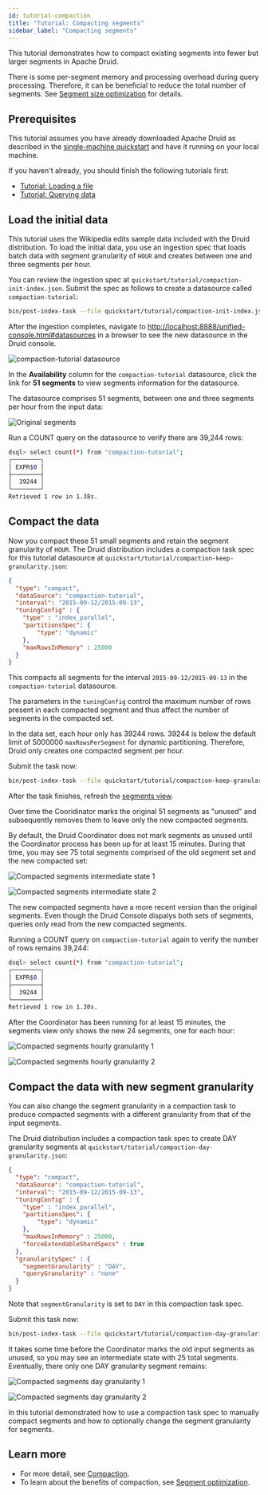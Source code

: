 ```yaml
---
id: tutorial-compaction
title: "Tutorial: Compacting segments"
sidebar_label: "Compacting segments"
---
```


<!--
  ~ Licensed to the Apache Software Foundation (ASF) under one
  ~ or more contributor license agreements.  See the NOTICE file
  ~ distributed with this work for additional information
  ~ regarding copyright ownership.  The ASF licenses this file
  ~ to you under the Apache License, Version 2.0 (the
  ~ "License"); you may not use this file except in compliance
  ~ with the License.  You may obtain a copy of the License at
  ~
  ~   http://www.apache.org/licenses/LICENSE-2.0
  ~
  ~ Unless required by applicable law or agreed to in writing,
  ~ software distributed under the License is distributed on an
  ~ "AS IS" BASIS, WITHOUT WARRANTIES OR CONDITIONS OF ANY
  ~ KIND, either express or implied.  See the License for the
  ~ specific language governing permissions and limitations
  ~ under the License.
  -->


This tutorial demonstrates how to compact existing segments into fewer but larger segments in Apache Druid.

There is some per-segment memory and processing overhead during query processing.
Therefore, it can be beneficial to reduce the total number of segments.
See [Segment size optimization](../operations/segment-optimization.md) for details.

## Prerequisites

This tutorial assumes you have already downloaded Apache Druid as described in
the [single-machine quickstart](index.md) and have it running on your local machine.

If you haven't already, you should finish the following tutorials first:
- [Tutorial: Loading a file](../tutorials/tutorial-batch.md)
- [Tutorial: Querying data](../tutorials/tutorial-query.md)

## Load the initial data

This tutorial uses the Wikipedia edits sample data included with the Druid distribution.
To load the initial data, you use an ingestion spec that loads batch data with segment granularity of `HOUR` and creates between one and three segments per hour.

You can review the ingestion spec at `quickstart/tutorial/compaction-init-index.json`.
Submit the spec as follows to create a datasource called `compaction-tutorial`:

```bash
bin/post-index-task --file quickstart/tutorial/compaction-init-index.json --url http://localhost:8081
```

After the ingestion completes, navigate to [http://localhost:8888/unified-console.html#datasources](http://localhost:8888/unified-console.html#datasources) in a browser to see the new datasource in the Druid console.

![compaction-tutorial datasource](../assets/tutorial-compaction-01.png "compaction-tutorial datasource")

In the **Availability** column for the `compaction-tutorial` datasource, click the link for **51 segments** to view segments information for the datasource.

The datasource comprises 51 segments, between one and three segments per hour from the input data:

![Original segments](../assets/tutorial-compaction-02.png "Original segments")

Run a COUNT query on the datasource to verify there are 39,244 rows:

```bash
dsql> select count(*) from "compaction-tutorial";
┌────────┐
│ EXPR$0 │
├────────┤
│  39244 │
└────────┘
Retrieved 1 row in 1.38s.
```

## Compact the data

Now you compact these 51 small segments and retain the segment granularity of `HOUR`.
The Druid distribution includes a compaction task spec for this tutorial datasource at `quickstart/tutorial/compaction-keep-granularity.json`:

```json
{
  "type": "compact",
  "dataSource": "compaction-tutorial",
  "interval": "2015-09-12/2015-09-13",
  "tuningConfig" : {
    "type" : "index_parallel",
    "partitionsSpec": {
        "type": "dynamic"
    },
    "maxRowsInMemory" : 25000
  }
}
```

This compacts all segments for the interval `2015-09-12/2015-09-13` in the `compaction-tutorial` datasource.

The parameters in the `tuningConfig` control the maximum number of rows present in each compacted segment and thus affect the number of segments in the compacted set.

In the data set, each hour only has 39244 rows. 39244 is below the default limit of 5000000 `maxRowsPerSegment` for dynamic partitioning. Therefore, Druid only creates one compacted segment per hour.

Submit the task now:

```bash
bin/post-index-task --file quickstart/tutorial/compaction-keep-granularity.json --url http://localhost:8081
```

After the task finishes, refresh the [segments view](http://localhost:8888/unified-console.html#segments).

Over time the Cooridinator marks the original 51 segments as "unused" and subsequently removes them to leave only the new compacted segments.

By default, the Druid Coordinator does not mark segments as unused until the Coordinator process has been up for at least 15 minutes.
During that time, you may see 75 total segments comprised of the old segment set and the new compacted set:

![Compacted segments intermediate state 1](../assets/tutorial-compaction-03.png "Compacted segments intermediate state 1")

![Compacted segments intermediate state 2](../assets/tutorial-compaction-04.png "Compacted segments intermediate state 2")

The new compacted segments have a more recent version than the original segments.
Even though the Druid Console dispalys both sets of segments, queries only read from the new compacted segments.

Running a COUNT query on `compaction-tutorial` again to verify the number of rows remains 39,244:

```bash
dsql> select count(*) from "compaction-tutorial";
┌────────┐
│ EXPR$0 │
├────────┤
│  39244 │
└────────┘
Retrieved 1 row in 1.30s.
```

After the Coordinator has been running for at least 15 minutes, the segments view only shows the new 24 segments, one for each hour:

![Compacted segments hourly granularity 1](../assets/tutorial-compaction-05.png "Compacted segments hourly granularity 1")

![Compacted segments hourly granularity 2](../assets/tutorial-compaction-06.png "Compacted segments hourly granularity 2")

## Compact the data with new segment granularity

You can also change the segment granularity in a compaction task to produce compacted segments with a different granularity from that of the input segments.

The Druid distribution includes a compaction task spec to create DAY granularity segments at `quickstart/tutorial/compaction-day-granularity.json`:

```json
{
  "type": "compact",
  "dataSource": "compaction-tutorial",
  "interval": "2015-09-12/2015-09-13",
  "tuningConfig" : {
    "type" : "index_parallel",
    "partitionsSpec": {
        "type": "dynamic"
    },
    "maxRowsInMemory" : 25000,
    "forceExtendableShardSpecs" : true
  },
  "granularitySpec" : {
    "segmentGranularity" : "DAY",
    "queryGranularity" : "none"
  }
}
```

Note that `segmentGranularity` is set to `DAY` in this compaction task spec.

Submit this task now:

```bash
bin/post-index-task --file quickstart/tutorial/compaction-day-granularity.json --url http://localhost:8081
```

It takes some time before the Coordinator marks the old input segments as unused, so you may see an intermediate state with 25 total segments. Eventually, there only one DAY granularity segment remains:

![Compacted segments day granularity 1](../assets/tutorial-compaction-07.png "Compacted segments day granularity 1")

![Compacted segments day granularity 2](../assets/tutorial-compaction-08.png "Compacted segments day granularity 2")

In this tutorial demonstrated how to use a compaction task spec to manually compact segments and how to optionally change the segment granularity for segments.

## Learn more

- For more detail, see [Compaction](../ingestion/compaction.md).
- To learn about the benefits of compaction, see [Segment optimization](../operations/segment-optimization.md).
